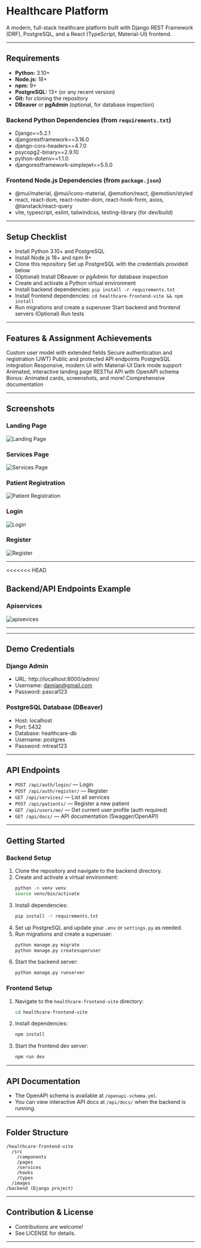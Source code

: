 # Healthcare Platform

A modern, full-stack healthcare platform built with Django REST Framework (DRF), PostgreSQL, and a React (TypeScript, Material-UI) frontend.


---

## Requirements

- **Python:** 3.10+
- **Node.js:** 18+
- **npm:** 9+
- **PostgreSQL:** 13+ (or any recent version)
- **Git:** for cloning the repository
- **DBeaver** or **pgAdmin** (optional, for database inspection)

### Backend Python Dependencies (from `requirements.txt`)
- Django==5.2.1
- djangorestframework==3.16.0
- django-cors-headers==4.7.0
- psycopg2-binary==2.9.10
- python-dotenv==1.1.0
- djangorestframework-simplejwt==5.5.0

### Frontend Node.js Dependencies (from `package.json`)
- @mui/material, @mui/icons-material, @emotion/react, @emotion/styled
- react, react-dom, react-router-dom, react-hook-form, axios, @tanstack/react-query
- vite, typescript, eslint, tailwindcss, testing-library (for dev/build)

---

## Setup Checklist

-  Install Python 3.10+ and PostgreSQL
-  Install Node.js 18+ and npm 9+
-  Clone this repository
   Set up PostgreSQL with the credentials provided below
-  (Optional) Install DBeaver or pgAdmin for database inspection
-  Create and activate a Python virtual environment
-  Install backend dependencies: `pip install -r requirements.txt`
-  Install frontend dependencies: `cd healthcare-frontend-vite && npm install`
-  Run migrations and create a superuser
  Start backend and frontend servers
  (Optional) Run tests

---

## Features & Assignment Achievements
 Custom user model with extended fields
 Secure authentication and registration (JWT)
 Public and protected API endpoints
 PostgreSQL integration
 Responsive, modern UI with Material-UI
 Dark mode support
 Animated, interactive landing page
 RESTful API with OpenAPI schema
 Bonus: Animated cards, screenshots, and more!
 Comprehensive documentation

---

## Screenshots

### Landing Page
![Landing Page](images/landing.png)

### Services Page
![Services Page](images/services.png)

### Patient Registration
![Patient Registration](images/patientregister.png)

### Login
![Login](images/login.png)

### Register
![Register](images/register.png)

---

<<<<<<< HEAD
## Backend/API Endpoints Example
### Apiservices
![apisevices](https://github.com/damiancodes/MtreatAssignment/blob/master/images/apiservices.png)

---



---

## Demo Credentials

### Django Admin
- URL: http://localhost:8000/admin/
- Username: damian@gmail.com
- Password: pascal123



### PostgreSQL Database (DBeaver)
- Host: localhost
- Port: 5432
- Database: healthcare-db
- Username: postgres
- Password: mtreat123

---

## API Endpoints
- `POST /api/auth/login/` — Login
- `POST /api/auth/register/` — Register
- `GET /api/services/` — List all services
- `POST /api/patients/` — Register a new patient
- `GET /api/users/me/` — Get current user profile (auth required)
- `GET /api/docs/` — API documentation (Swagger/OpenAPI)

---

## Getting Started

### Backend Setup
1. Clone the repository and navigate to the backend directory.
2. Create and activate a virtual environment:
   ```bash
   python -m venv venv
   source venv/bin/activate
   ```
3. Install dependencies:
   ```bash
   pip install -r requirements.txt
   ```
4. Set up PostgreSQL and update your `.env` or `settings.py` as needed.
5. Run migrations and create a superuser:
   ```bash
   python manage.py migrate
   python manage.py createsuperuser
   ```
6. Start the backend server:
   ```bash
   python manage.py runserver
   ```

### Frontend Setup
1. Navigate to the `healthcare-frontend-vite` directory:
   ```bash
   cd healthcare-frontend-vite
   ```
2. Install dependencies:
   ```bash
   npm install
   ```
3. Start the frontend dev server:
   ```bash
   npm run dev
   ```

---

## API Documentation
- The OpenAPI schema is available at `/openapi-schema.yml`.
- You can view interactive API docs at `/api/docs/` when the backend is running.

---

## Folder Structure
```
/healthcare-frontend-vite
  /src
    /components
    /pages
    /services
    /hooks
    /types
  /images
/backend (Django project)
```

---

## Contribution & License
- Contributions are welcome!
- See LICENSE for details.

---


